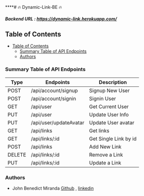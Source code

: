 ****# 🔥 Dynamic-Link-BE 🔥

##### Backend URL : https://dynamic-link.herokuapp.com/

## Table of Contents

- [Table of Contents](#table-of-contents)
  - [Summary Table of API Endpoints](#summary-table-of-api-endpoints)
  - [Authors](#authors)

### Summary Table of API Endpoints


| Type   | Endpoints              | Description           |
| ------ | ---------------------- | --------------------- |
| POST   | /api/account/signup    | Signup New User       |
| POST   | /api/account/signin    | Signin User           |
| GET    | /api/user              | Get Current User      |
| PUT    | /api/user              | Update User Info      |
| PUT    | /api/user/updateAvatar | Update User avatar    |
| GET    | /api/links             | Get links             |
| GET    | /api/links/:id         | Get Single Link by id |
| POST   | /api/links             | Add New Link          |
| DELETE | /api/links/:id         | Remove a Link         |
| PUT    | /api/links/:id         | Update a Link         |


### Authors
- John Benedict Miranda [Github](https://github.com/john2796) , [linkedin](https://www.linkedin.com/in/john-benedict-miranda-7b2357180/)

